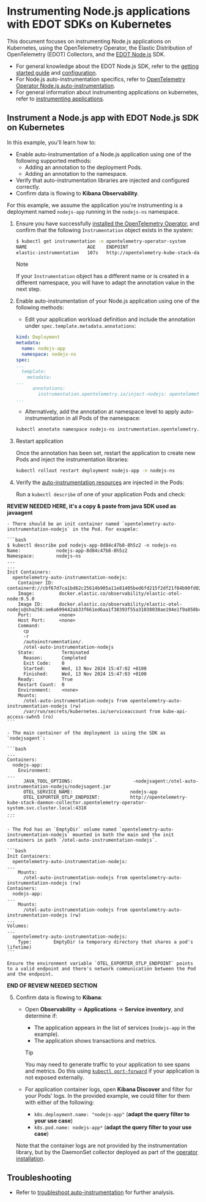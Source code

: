 # Instrumenting Node.js applications with EDOT SDKs on Kubernetes

This document focuses on instrumenting Node.js applications on Kubernetes, using the OpenTelemetry Operator, the Elastic Distribution of OpenTelemetry (EDOT) Collectors, and the [EDOT Node.js](https://github.com/elastic/elastic-otel-nodejs) SDK.

- For general knowledge about the EDOT Node.js SDK, refer to the [getting started guide](https://github.com/elastic/elastic-otel-node/blob/main/packages/opentelemetry-node/docs/get-started.md) and [configuration](https://github.com/elastic/elastic-otel-node/blob/main/packages/opentelemetry-node/docs/configure.md).
- For Node.js auto-instrumentation specifics, refer to [OpenTelemetry Operator Node.js auto-instrumentation](https://opentelemetry.io/docs/kubernetes/operator/automatic/#nodejs).
- For general information about instrumenting applications on kubernetes, refer to [instrumenting applications](./instrumenting-applications.md).

## Instrument a Node.js app with EDOT Node.js SDK on Kubernetes

<!--
Useful links:
- Example: https://github.com/elastic/elastic-otel-node/tree/main/examples/otel-operator/ documented at https://github.com/elastic/elastic-otel-node/blob/main/DEVELOPMENT.md#testing-k8s-auto-instrumentation-with-otel-operator
(not user friendly, but we could use it in the future if we want to add a proper example here)
-->

In this example, you'll learn how to:

- Enable auto-instrumentation of a Node.js application using one of the following supported methods:
  - Adding an annotation to the deployment Pods.
  - Adding an annotation to the namespace.
- Verify that auto-instrumentation libraries are injected and configured correctly.
- Confirm data is flowing to **Kibana Observability**.

For this example, we assume the application you're instrumenting is a deployment named `nodejs-app` running in the `nodejs-ns` namespace.

1. Ensure you have successfully [installed the OpenTelemetry Operator](./README.md), and confirm that the following `Instrumentation` object exists in the system:

    ```bash
    $ kubectl get instrumentation -n opentelemetry-operator-system
    NAME                      AGE    ENDPOINT
    elastic-instrumentation   107s   http://opentelemetry-kube-stack-daemon-collector.opentelemetry-operator-system.svc.cluster.local:4318
    ```
    > [!NOTE]
    > If your `Instrumentation` object has a different name or is created in a different namespace, you will have to adapt the annotation value in the next step.

2. Enable auto-instrumentation of your Node.js application using one of the following methods:

    - Edit your application workload definition and include the annotation under `spec.template.metadata.annotations`:

    ```yaml
    kind: Deployment
    metadata:
      name: nodejs-app
      namespace: nodejs-ns
    spec:
    ...
      template:
        metadata:
    ...
          annotations:
            instrumentation.opentelemetry.io/inject-nodejs: opentelemetry-operator-system/elastic-instrumentation
    ...
    ```

    - Alternatively, add the annotation at namespace level to apply auto-instrumentation in all Pods of the namespace:

    ```bash
    kubectl annotate namespace nodejs-ns instrumentation.opentelemetry.io/inject-nodejs=opentelemetry-operator-system/elastic-instrumentation
    ```

3. Restart application

    Once the annotation has been set, restart the application to create new Pods and inject the instrumentation libraries:

    ```bash
    kubectl rollout restart deployment nodejs-app -n nodejs-ns
    ```

4. Verify the [auto-instrumentation resources](./instrumenting-applications.md#how-auto-instrumentation-works) are injected in the Pods:

    Run a `kubectl describe` of one of your application Pods and check:

**REVIEW NEEDED HERE, it's a copy & paste from java SDK used as javaagent**

    - There should be an init container named `opentelemetry-auto-instrumentation-nodejs` in the Pod. For exapmle:

    ```bash
    $ kubectl describe pod nodejs-app-8d84c47b8-8h5z2 -n nodejs-ns
    Name:             nodejs-app-8d84c47b8-8h5z2
    Namespace:        nodejs-ns
    ...
    ...
    Init Containers:
      opentelemetry-auto-instrumentation-nodejs:
        Container ID:  containerd://cbf67d7ca1bd62c25614b905a11e81405bed6fd215f2df21f84b90fd0279230b
        Image:         docker.elastic.co/observability/elastic-otel-node:0.5.0
        Image ID:      docker.elastic.co/observability/elastic-otel-nodejs@sha256:ae6a699442ab33f661ed6aa1f38393f55a31038038ae194e1f9a858bc8df06ab
        Port:          <none>
        Host Port:     <none>
        Command:
          cp
          -r
          /autoinstrumentation/.
          /otel-auto-instrumentation-nodejs
        State:          Terminated
          Reason:       Completed
          Exit Code:    0
          Started:      Wed, 13 Nov 2024 15:47:02 +0100
          Finished:     Wed, 13 Nov 2024 15:47:03 +0100
        Ready:          True
        Restart Count:  0
        Environment:    <none>
        Mounts:
          /otel-auto-instrumentation-nodejs from opentelemetry-auto-instrumentation-nodejs (rw)
          /var/run/secrets/kubernetes.io/serviceaccount from kube-api-access-swhn5 (ro)
    ```

    - The main container of the deployment is using the SDK as `nodejsagent`:

    ```bash
    ...
    Containers:
      nodejs-app:
        Environment:
    ...
          JAVA_TOOL_OPTIONS:                      -nodejsagent:/otel-auto-instrumentation-nodejs/nodejsagent.jar
          OTEL_SERVICE_NAME:                     nodejs-app
          OTEL_EXPORTER_OTLP_ENDPOINT:           http://opentelemetry-kube-stack-daemon-collector.opentelemetry-operator-system.svc.cluster.local:4318
    ...
    ```

    - The Pod has an `EmptyDir` volume named `opentelemetry-auto-instrumentation-nodejs` mounted in both the main and the init containers in path `/otel-auto-instrumentation-nodejs`.

    ```bash
    Init Containers:
      opentelemetry-auto-instrumentation-nodejs:
    ...
        Mounts:
          /otel-auto-instrumentation-nodejs from opentelemetry-auto-instrumentation-nodejs (rw)
    Containers:
      nodejs-app:
    ...
        Mounts:
          /otel-auto-instrumentation-nodejs from opentelemetry-auto-instrumentation-nodejs (rw)
    ...
    Volumes:
    ...
      opentelemetry-auto-instrumentation-nodejs:
        Type:        EmptyDir (a temporary directory that shares a pod's lifetime)
    ```

    Ensure the environment variable `OTEL_EXPORTER_OTLP_ENDPOINT` points to a valid endpoint and there's network communication between the Pod and the endpoint.

**END OF REVIEW NEEDED SECTION**

5. Confirm data is flowing to **Kibana**:

    - Open **Observability** -> **Applications** -> **Service inventory**, and determine if:
      - The application appears in the list of services (`nodejs-app` in the example).
      - The application shows transactions and metrics.

      > [!TIP]
      > You may need to generate traffic to your application to see spans and metrics. Do this using [`kubectl port-forward`](https://kubernetes.io/docs/reference/kubectl/generated/kubectl_port-forward/) if your application is not exposed externally.

    - For application container logs, open **Kibana Discover** and filter for your Pods' logs. In the provided example, we could filter for them with either of the following:
      - `k8s.deployment.name: "nodejs-app"` (**adapt the query filter to your use case**)
      - `k8s.pod.name: nodejs-app*` (**adapt the query filter to your use case**)

    Note that the container logs are not provided by the instrumentation library, but by the DaemonSet collector deployed as part of the [operator installation](./README.md).

## Troubleshooting

- Refer to [troubleshoot auto-instrumentation](./troubleshoot-auto-instrumentation.md) for further analysis.
